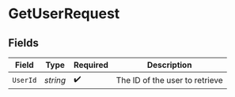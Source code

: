 # GetUserRequest


## Fields

| Field                          | Type                           | Required                       | Description                    |
| ------------------------------ | ------------------------------ | ------------------------------ | ------------------------------ |
| `UserId`                       | *string*                       | :heavy_check_mark:             | The ID of the user to retrieve |